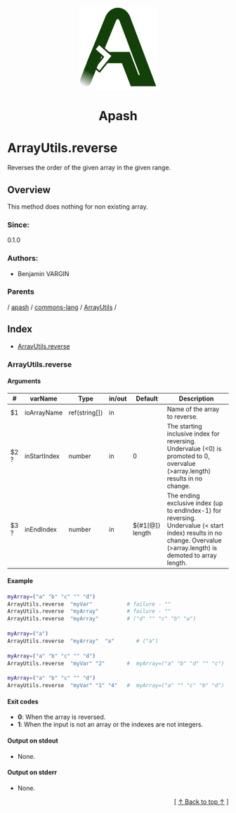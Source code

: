 
<div align='center' id='apash-top'>
  <a href='https://github.com/hastec-fr/apash'>
    <img alt='apash-logo' src='../../../../../../../assets/apash-logo.svg'/>
  </a>

  # Apash
</div>

# ArrayUtils.reverse

Reverses the order of the given array in the given range.

## Overview

This method does nothing for non existing array.

### Since:
0.1.0

### Authors:
* Benjamin VARGIN

### Parents
<!-- apash.parentBegin -->
[](../../../../.md) / [apash](../../../apash.md) / [commons-lang](../../commons-lang.md) / [ArrayUtils](../ArrayUtils.md) / 
<!-- apash.parentEnd -->

## Index

* [ArrayUtils.reverse](#arrayutilsreverse)

### ArrayUtils.reverse

#### Arguments
| #      | varName        | Type          | in/out   | Default         | Description                          |
|--------|----------------|---------------|----------|-----------------|--------------------------------------|
| $1     | ioArrayName    | ref(string[]) | in       |                 |  Name of the array to reverse.       |
| $2 ?   | inStartIndex   | number        | in       | 0               |  The starting inclusive index for reversing. Undervalue (<0) is promoted to 0, overvalue (>array.length) results in no change. |
| $3 ?   | inEndIndex     | number        | in       | ${#1[@]} length |  The ending exclusive index (up to endIndex-1) for reversing. Undervalue (< start index) results in no change. Overvalue (>array.length) is demoted to array length. |

#### Example
```bash
myArray=("a" "b" "c" "" "d")
ArrayUtils.reverse  "myVar"           # failure - ""
ArrayUtils.reverse  "myArray"         # failure - ""
ArrayUtils.reverse  "myArray"         # ("d" "" "c" "b" "a")

myArray=("a")
ArrayUtils.reverse  "myArray"  "a"       # ("a")

myArray=("a" "b" "c" "" "d")
ArrayUtils.reverse  "myVar" "2"       #  myArray=("a" "b" "d" "" "c")

myArray=("a" "b" "c" "" "d")
ArrayUtils.reverse  "myVar" "1" "4"   #  myArray=("a" "" "c" "b" "d")

```

#### Exit codes

* **0**: When the array is reversed.
* **1**: When the input is not an array or the indexes are not integers.

#### Output on stdout

* None.

#### Output on stderr

* None.


  <div align='right'>[ <a href='#apash-top'>↑ Back to top ↑</a> ]</div>


